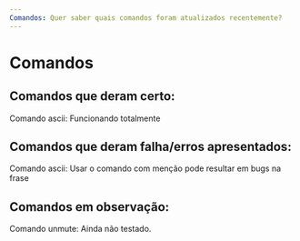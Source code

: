 ```yaml
---
Comandos: Quer saber quais comandos foram atualizados recentemente?
---
```


# Comandos

## Comandos que deram certo:


Comando ascii: Funcionando totalmente


## Comandos que deram falha/erros apresentados:


Comando ascii: Usar o comando com menção pode resultar em bugs na frase



## Comandos em observação:


Comando unmute: Ainda não testado.


